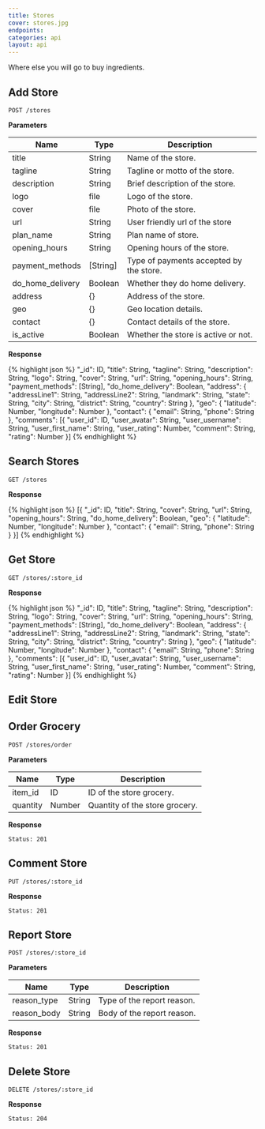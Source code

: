 ```yaml
---
title: Stores
cover: stores.jpg
endpoints: 
categories: api
layout: api    
---
```

Where else you will go to buy ingredients.
<!--more-->

## Add Store

`POST /stores`

**Parameters**

| Name | Type | Description |
| --- | --- | --- |
| title | String | Name of the store. |
| tagline | String | Tagline or motto of the store. |
| description | String | Brief description of the store. |
| logo | file | Logo of the store. |
| cover | file | Photo of the store. |
| url | String | User friendly url of the store |
| plan_name | String | Plan name of store. |
| opening_hours | String | Opening hours of the store. |
| payment_methods | [String] | Type of payments accepted by the store. |
| do_home_delivery | Boolean | Whether they do home delivery. |
| address | {} | Address of the store. |
| geo | {} | Geo location details. |
| contact | {} | Contact details of the store. |
| is_active | Boolean | Whether the store is active or not. |

**Response**

{% highlight json %}
"_id": ID,
"title": String,
"tagline": String,
"description": String,
"logo": String,
"cover": String,
"url": String,
"opening_hours": String,
"payment_methods": [String],
"do_home_delivery": Boolean,
"address": {
    "addressLine1": String,
    "addressLine2": String,
    "landmark": String,
    "state": String,
    "city": String,
    "district": String,
    "country": String
},
"geo": {
    "latitude": Number,
    "longitude": Number
},
"contact": {
    "email": String,
    "phone": String
},
"comments": [{
    "user_id": ID,
    "user_avatar": String,
    "user_username": String,
    "user_first_name": String,
    "user_rating": Number,
    "comment": String,
    "rating": Number
}]
{% endhighlight %}


## Search Stores

`GET /stores`

**Response**

{% highlight json %}
[{
	"_id": ID,
	"title": String,
	"cover": String,
	"url": String,
	"opening_hours": String,
	"do_home_delivery": Boolean,
	"geo": {
	    "latitude": Number,
	    "longitude": Number
	},
	"contact": {
	    "email": String,
	    "phone": String
	}
}]
{% endhighlight %}


## Get Store

`GET /stores/:store_id`

**Response**

{% highlight json %}
"_id": ID,
"title": String,
"tagline": String,
"description": String,
"logo": String,
"cover": String,
"url": String,
"opening_hours": String,
"payment_methods": [String],
"do_home_delivery": Boolean,
"address": {
    "addressLine1": String,
    "addressLine2": String,
    "landmark": String,
    "state": String,
    "city": String,
    "district": String,
    "country": String
},
"geo": {
    "latitude": Number,
    "longitude": Number
},
"contact": {
    "email": String,
    "phone": String
},
"comments": [{
    "user_id": ID,
    "user_avatar": String,
    "user_username": String,
    "user_first_name": String,
    "user_rating": Number,
    "comment": String,
    "rating": Number
}]
{% endhighlight %}


## Edit Store


## Order Grocery

`POST /stores/order`

**Parameters**

| Name | Type | Description |
| --- | --- | --- |
| item_id | ID | ID of the store grocery. |
| quantity | Number | Quantity of the store grocery. |

**Response**

`Status: 201`


## Comment Store

`PUT /stores/:store_id`

**Response**

`Status: 201`


## Report Store

`POST /stores/:store_id`

**Parameters**

| Name | Type | Description |
| --- | --- | --- |
| reason_type  | String | Type of the report reason. |
| reason_body  | String | Body of the report reason. |

**Response**

`Status: 201`


## Delete Store

`DELETE /stores/:store_id`

**Response**

`Status: 204`